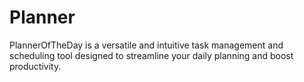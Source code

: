 # Planner
PlannerOfTheDay is a versatile and intuitive task management and scheduling tool designed to streamline your daily planning and boost productivity. 
